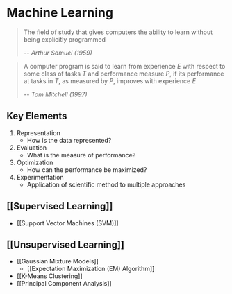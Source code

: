 # Machine Learning

> The field of study that gives computers the ability to learn without being explicitly programmed
> 
> -- <cite>Arthur Samuel (1959)</cite>

> A computer program is said to learn from experience $E$ with respect to some class of tasks $T$ and performance measure $P$, if its performance at tasks in $T$, as measured by $P$, improves with experience $E$
> 
> -- <cite>Tom Mitchell (1997)</cite>

## Key Elements

1. Representation
	- How is the data represented?
2. Evaluation
	- What is the measure of performance?
3. Optimization
	- How can the performance be maximized?
4. Experimentation
	- Application of scientific method to multiple approaches

## [[Supervised Learning]]
- [[Support Vector Machines (SVM)]]

## [[Unsupervised Learning]]
- [[Gaussian Mixture Models]]
	- [[Expectation Maximization (EM) Algorithm]]
- [[K-Means Clustering]]
- [[Principal Component Analysis]]